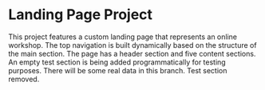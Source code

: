 # Landing Page Project

<!-- ## Table of Contents -->

<!-- * [Instructions](#instructions) -->

<!-- ## Instructions -->

This project features a custom landing page that represents an online workshop.
The top navigation is built dynamically based on the structure of the main section.
The page has a header section and five content sections. An empty test section is being
added programmatically for testing purposes.
There will be some real data in this branch. Test section removed.
